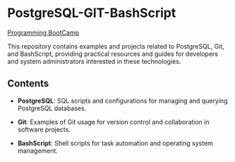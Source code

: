 # PostgreSQL-GIT-BashScript

[Programming BootCamp](https://www.freecodecamp.org/)

This repository contains examples and projects related to PostgreSQL, Git, and BashScript, providing practical resources and guides for developers and system administrators interested in these technologies.

## Contents

- **PostgreSQL**: SQL scripts and configurations for managing and querying PostgreSQL databases.
  
- **Git**: Examples of Git usage for version control and collaboration in software projects.

- **BashScript**: Shell scripts for task automation and operating system management.

